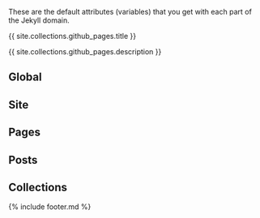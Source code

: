 These are the default attributes (variables) that you get with each part of the Jekyll domain.

{{ site.collections.github_pages.title }}

{{ site.collections.github_pages.description }}

## Global


## Site


## Pages


## Posts


## Collections


{% include footer.md %}
